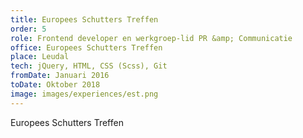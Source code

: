 ```yaml
---
title: Europees Schutters Treffen
order: 5
role: Frontend developer en werkgroep-lid PR &amp; Communicatie
office: Europees Schutters Treffen
place: Leudal
tech: jQuery, HTML, CSS (Scss), Git
fromDate: Januari 2016
toDate: Oktober 2018
image: images/experiences/est.png
---
```


Europees Schutters Treffen